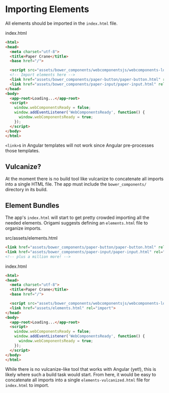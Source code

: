 # Importing Elements

All elements should be imported in the `index.html` file.

index.html
```html
<html>
<head>
  <meta charset="utf-8">
  <title>Paper Crane</title>
  <base href="/">

  <script src="assets/bower_components/webcomponentsjs/webcomponents-loader.js"></script>
  <!-- Import elements here -->
  <link href="assets/bower_components/paper-button/paper-button.html" rel="import">
  <link href="assets/bower_components/paper-input/paper-input.html" rel="import">
</head>
<body>
  <app-root>Loading...</app-root>
  <script>
    window.webComponentsReady = false;
    window.addEventListener('WebComponentsReady', function() {
      window.webComponentsReady = true;
    });
  </script>
</body>
</html>
```

`<link>`s in Angular templates will not work since Angular pre-processes those templates.

## Vulcanize?

At the moment there is no build tool like vulcanize to concatenate all imports into a single HTML file. The app must include the `bower_components/` directory in its build.

## Element Bundles

The app's `index.html` will start to get pretty crowded importing all the needed elements. Origami suggests defining an `elements.html` file to organize imports.

src/assets/elements.html
```html
<link href="assets/bower_components/paper-button/paper-button.html" rel="import">
<link href="assets/bower_components/paper-input/paper-input.html" rel="import">
<!-- plus a million more! -->
```

index.html
```html
<html>
<head>
  <meta charset="utf-8">
  <title>Paper Crane</title>
  <base href="/">

  <script src="assets/bower_components/webcomponentsjs/webcomponents-loader.js"></script>
  <link href="assets/elements.html" rel="import">
</head>
<body>
  <app-root>Loading...</app-root>
  <script>
    window.webComponentsReady = false;
    window.addEventListener('WebComponentsReady', function() {
      window.webComponentsReady = true;
    });
  </script>
</body>
</html>
```

While there is no vulcanize-like tool that works with Angular (yet!), this is likely where such a build task would start. From here, it would be easy to concatenate all imports into a single `elements-vulcanized.html` file for `index.html` to import.
